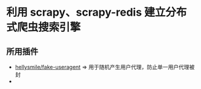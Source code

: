 # 利用 scrapy、scrapy-redis 建立分布式爬虫搜索引擎

## 所用插件
* [hellysmile/fake-useragent](https://github.com/hellysmile/fake-useragent) => 用于随机产生用户代理，防止单一用户代理被封
*